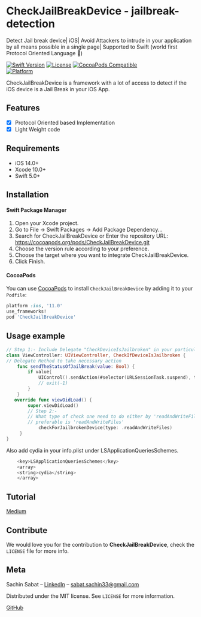# CheckJailBreakDevice - jailbreak-detection
Detect Jail break device| iOS| Avoid Attackers to intrude in your application by all means possible in a single page| Supported to Swift (world first Protocol Oriented Language 🤘)

[![Swift Version][swift-image]][swift-url]
[![License][license-image]][license-url]
[![CocoaPods Compatible](https://img.shields.io/cocoapods/v/EZSwiftExtensions.svg)](https://img.shields.io/cocoapods/v/LFAlertController.svg)  
[![Platform](https://img.shields.io/cocoapods/p/LFAlertController.svg?style=flat)](http://cocoapods.org/pods/LFAlertController)

CheckJailBreakDevice is a framework with a lot of access to detect if the iOS device is a Jail Break in your iOS App.

## Features

- [x] Protocol Oriented based Implementation
- [x] Light Weight code

## Requirements

- iOS 14.0+
- Xcode 10.0+
- Swift 5.0+

## Installation
#### Swift Package Manager
1. Open your Xcode project.
2. Go to File -> Swift Packages -> Add Package Dependency...
3. Search for CheckJailBreakDevice or Enter the repository URL: https://cocoapods.org/pods/CheckJailBreakDevice.git
4. Choose the version rule according to your preference.
5. Choose the target where you want to integrate CheckJailBreakDevice.
6. Click Finish.

#### CocoaPods
You can use [CocoaPods](https://cocoapods.org/pods/CheckJailBreakDevice) to install `CheckJailBreakDevice` by adding it to your `Podfile`:

```ruby
platform :ios, '11.0'
use_frameworks!
pod 'CheckJailBreakDevice'
```

## Usage example
```swift
// Step 1:- Include Delegate "CheckDeviceIsJailbroken" in your particular ViewController/ AppDelegate.
class ViewController: UIViewController, CheckIfDeviceIsJailbroken {
// Delegate Method to take necessary action
    func sendTheStatusOfJailBreak(value: Bool) {
        if value{
            UIControl().sendAction(#selector(URLSessionTask.suspend), to: UIApplication.shared, for: nil)
            // exit(-1)
        }
    }
   override func viewDidLoad() {
        super.viewDidLoad()
        // Step 2:-
        // What type of check one need to do either by 'readAndWriteFiles' on system or by calling API of system to check if it can run child process
        // preferable is 'readAndWriteFiles'
            checkForJailbrokenDevice(type: .readAndWriteFiles)
     }
}
```
Also add cydia in your info.plist under LSApplicationQueriesSchemes. 
```swift
    <key>LSApplicationQueriesSchemes</key>
    <array>
    <string>cydia</string>
    </array>
```

## Tutorial
[Medium](https://sabatsachin.medium.com/detect-jailbreak-device-in-swift-5-ios-programatically-da467028242d)

## Contribute

We would love you for the contribution to **CheckJailBreakDevice**, check the ``LICENSE`` file for more info.

## Meta

Sachin Sabat – [LinkedIn](https://www.linkedin.com/in/sachin-sabat-b9481831/) – sabat.sachin33@gmail.com

Distributed under the MIT license. See ``LICENSE`` for more information.

[GitHub](https://github.com/SachinSabat)

[swift-image]:https://img.shields.io/badge/swift-3.0-orange.svg
[swift-url]: https://swift.org/
[license-image]: https://img.shields.io/badge/License-MIT-blue.svg
[license-url]: LICENSE
[travis-image]: https://img.shields.io/travis/dbader/node-datadog-metrics/master.svg?style=flat-square
[travis-url]: https://travis-ci.org/dbader/node-datadog-metrics
[codebeat-image]: https://codebeat.co/badges/c19b47ea-2f9d-45df-8458-b2d952fe9dad
[codebeat-url]: https://codebeat.co/projects/github-com-vsouza-awesomeios-com
